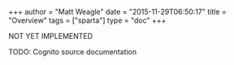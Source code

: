 +++
author = "Matt Weagle"
date = "2015-11-29T06:50:17"
title = "Overview"
tags = ["sparta"]
type = "doc"
+++

<span class="label label-warning">NOT YET IMPLEMENTED</span>

TODO: Cognito source documentation
